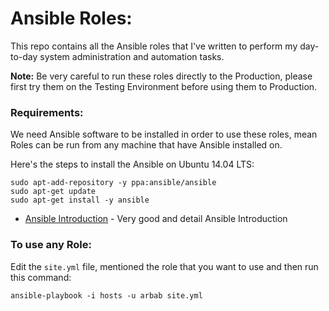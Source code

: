 Ansible Roles:
=============

 This repo contains all the Ansible roles that I've written to perform my day-to-day system administration and automation tasks.

 **Note:** Be very careful to run these roles directly to the Production, please first try them on the Testing Environment before using them to Production.

### Requirements:

We need Ansible software to be installed in order to use these roles, mean Roles can be run from any machine that have Ansible installed on.

Here's the steps to install the Ansible on Ubuntu 14.04 LTS:
```
sudo apt-add-repository -y ppa:ansible/ansible
sudo apt-get update
sudo apt-get install -y ansible
```
* [Ansible Introduction] - Very good and detail Ansible Introduction 

### To use any Role:

Edit the `site.yml` file, mentioned the role that you want to use and then run this command:
```
ansible-playbook -i hosts -u arbab site.yml
```

[Ansible Introduction]:https://serversforhackers.com/getting-started-with-ansible/
